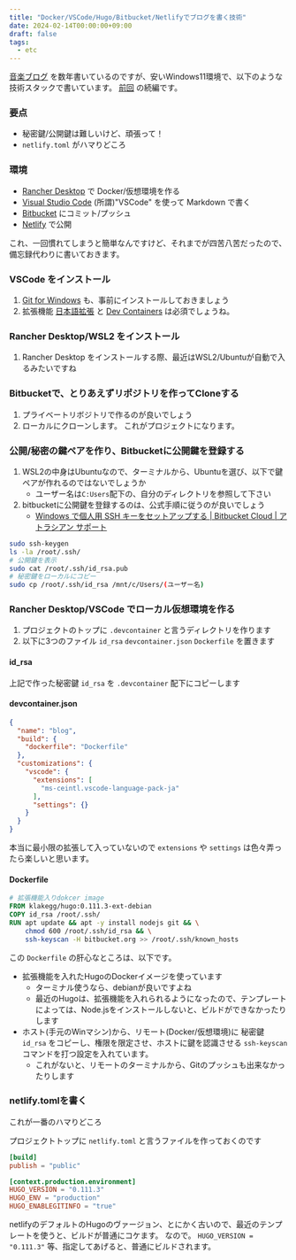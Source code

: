 ```yaml
---
title: "Docker/VSCode/Hugo/Bitbucket/Netlifyでブログを書く技術"
date: 2024-02-14T00:00:00+09:00
draft: false
tags:
  - etc
---
```

[音楽ブログ](https://bittersmooth.halflite.net/ "bitter*smooth") を数年書いているのですが、安いWindows11環境で、以下のような技術スタックで書いています。 [前回](/techlog/posts/20211027_hugo_docker/) の続編です。

### 要点

* 秘密鍵/公開鍵は難しいけど、頑張って！
* `netlify.toml` がハマりどころ

### 環境

* [Rancher Desktop](https://rancherdesktop.io/ "Rancher Desktop by SUSE") で Docker/仮想環境を作る
* [Visual Studio Code](https://azure.microsoft.com/ja-jp/products/visual-studio-code "Visual Studio Code – コード エディター | Microsoft Azure") (所謂)"VSCode" を使って Markdown で書く
* [Bitbucket](https://bitbucket.org/product/ "Bitbucket | Git solution for teams using Jira") にコミット/プッシュ
* [Netlify](https://www.netlify.com/ "Scale & Ship Faster with a Composable Web Architecture | Netlify") で公開

これ、一回慣れてしまうと簡単なんですけど、それまでが四苦八苦だったので、備忘録代わりに書いておきます。

### VSCode をインストール

1. [Git for Windows](https://gitforwindows.org/ "Git for Windows") も、事前にインストールしておきましょう
2. 拡張機能 [日本語拡張](https://marketplace.visualstudio.com/items?itemName=MS-CEINTL.vscode-language-pack-ja "Japanese Language Pack for Visual Studio Code - Visual Studio Marketplace") と [Dev Containers](https://marketplace.visualstudio.com/items?itemName=ms-vscode-remote.remote-containers "Dev Containers - Visual Studio Marketplace") は必須でしょうね。

### Rancher Desktop/WSL2 をインストール

1. Rancher Desktop をインストールする際、最近はWSL2/Ubuntuが自動で入るみたいですね

### Bitbucketで、とりあえずリポジトリを作ってCloneする

1. プライベートリボジトリで作るのが良いでしょう
2. ローカルにクローンします。 これがプロジェクトになります。

### 公開/秘密の鍵ペアを作り、Bitbucketに公開鍵を登録する

1. WSL2の中身はUbuntuなので、ターミナルから、Ubuntuを選び、以下で鍵ペアが作れるのではないでしょうか
    * ユーザー名は`C:Users`配下の、自分のディレクトリを参照して下さい
2. bitbucketに公開鍵を登録するのは、公式手順に従うのが良いでしょう
    * [Windows で個人用 SSH キーをセットアップする | Bitbucket Cloud | アトラシアン サポート](https://support.atlassian.com/ja/bitbucket-cloud/docs/set-up-personal-ssh-keys-on-windows/ "Windows で個人用 SSH キーをセットアップする | Bitbucket Cloud | アトラシアン サポート")

```sh
sudo ssh-keygen
ls -la /root/.ssh/
# 公開鍵を表示
sudo cat /root/.ssh/id_rsa.pub
# 秘密鍵をローカルにコピー
sudo cp /root/.ssh/id_rsa /mnt/c/Users/(ユーザー名)
```

### Rancher Desktop/VSCode でローカル仮想環境を作る

1. プロジェクトのトップに `.devcontainer` と言うディレクトリを作ります
2. 以下に3つのファイル `id_rsa` `devcontainer.json` `Dockerfile` を置きます

#### id_rsa

上記で作った秘密鍵 `id_rsa` を `.devcontainer` 配下にコピーします

#### devcontainer.json

```json
{
  "name": "blog",
  "build": {
    "dockerfile": "Dockerfile"
  },
  "customizations": {
    "vscode": {
      "extensions": [
        "ms-ceintl.vscode-language-pack-ja"
      ],
      "settings": {}
    }
  }
}
```

本当に最小限の拡張して入っていないので `extensions` や `settings` は色々弄ったら楽しいと思います。

#### Dockerfile

```dockerfile
# 拡張機能入りdokcer image
FROM klakegg/hugo:0.111.3-ext-debian
COPY id_rsa /root/.ssh/
RUN apt update && apt -y install nodejs git && \
    chmod 600 /root/.ssh/id_rsa && \
    ssh-keyscan -H bitbucket.org >> /root/.ssh/known_hosts
```

この `Dockerfile` の肝心なところは、以下です。

* 拡張機能を入れたHugoのDockerイメージを使っています
    * ターミナル使うなら、debianが良いですよね
    * 最近のHugoは、拡張機能を入れられるようになったので、テンプレートによっては、Node.jsをインストールしないと、ビルドができなかったりします
* ホスト(手元のWinマシン)から、リモート(Docker/仮想環境)に 秘密鍵 `id_rsa` をコピーし、権限を限定させ、ホストに鍵を認識させる `ssh-keyscan` コマンドを打つ設定を入れています。
    * これがないと、リモートのターミナルから、Gitのプッシュも出来なかったりします

### netlify.tomlを書く

これが一番のハマりどころ

プロジェクトトップに `netlify.toml` と言うファイルを作っておくのです

```toml
[build]
publish = "public"

[context.production.environment]
HUGO_VERSION = "0.111.3"
HUGO_ENV = "production"
HUGO_ENABLEGITINFO = "true"
```

netlifyのデフォルトのHugoのヴァージョン、とにかく古いので、最近のテンプレートを使うと、ビルドが普通にコケます。 
なので。 `HUGO_VERSION = "0.111.3"` 等、指定してあげると、普通にビルドされます。

